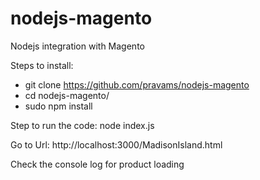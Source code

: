 # nodejs-magento
Nodejs integration with Magento

Steps to install:
- git clone https://github.com/pravams/nodejs-magento
- cd nodejs-magento/
- sudo npm install

Step to run the code:
node index.js

Go to Url:
http://localhost:3000/MadisonIsland.html

Check the console log for product loading
